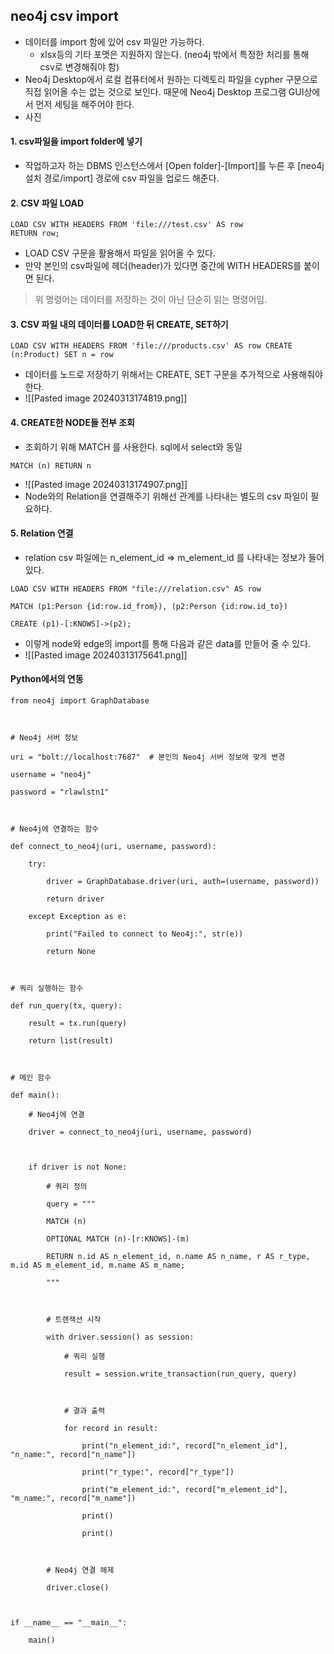 ## neo4j csv import
- 데이터를 import 함에 있어 csv 파일만 가능하다.
	- xlsx등의 기타 포맷은 지원하지 않는다. (neo4j 밖에서 특정한 처리를 통해 csv로 변경해줘야 함)
- Neo4j Desktop에서 로컬 컴퓨터에서 원하는 디렉토리 파일을 cypher 구문으로 직접 읽어올 수는 없는 것으로 보인다. 때문에 Neo4j Desktop 프로그램 GUI상에서 먼저 세팅을 해주어야 한다.
- 사진


#### 1. csv파일을 import folder에 넣기
- 작업하고자 하는 DBMS 인스턴스에서 [Open folder]-[Import]를 누른 후 [neo4j 설치 경로/import] 경로에 csv 파일을 업로드 해준다.

#### 2. CSV 파일 LOAD
```
LOAD CSV WITH HEADERS FROM 'file:///test.csv' AS row
RETURN row;
```

- LOAD CSV 구문을 활용해서 파일을 읽어올 수 있다.
- 만약 본인의 csv파일에 헤더(header)가 있다면 중간에 WITH HEADERS를 붙이면 된다.
>  위 명령어는 데이터를 저장하는 것이 아닌 단순히 읽는 명령어임.


#### 3. CSV 파일 내의 데이터를 LOAD한 뒤 CREATE, SET하기
```
LOAD CSV WITH HEADERS FROM 'file:///products.csv' AS row CREATE (n:Product) SET n = row
```

- 데이터를 노드로 저장하기 위해서는 CREATE, SET 구문을 추가적으로 사용해줘야 한다.
- ![[Pasted image 20240313174819.png]]

#### 4. CREATE한 NODE들 전부 조회
- 조회하기 위해 MATCH 를 사용한다. sql에서 select와 동일
```
MATCH (n) RETURN n
```
- ![[Pasted image 20240313174907.png]]
- Node와의 Relation을 연결해주기 위해선 관계를 나타내는 별도의 csv 파일이 필요하다.


#### 5. Relation 연결
- relation csv 파일에는 n_element_id => m_element_id 를 나타내는 정보가 들어있다.
```
LOAD CSV WITH HEADERS FROM "file:///relation.csv" AS row

MATCH (p1:Person {id:row.id_from}), (p2:Person {id:row.id_to})

CREATE (p1)-[:KNOWS]->(p2);
```

- 이렇게 node와 edge의 import를 통해 다음과 같은 data를 만들어 줄 수 있다.
- ![[Pasted image 20240313175641.png]]


#### Python에서의 연동
```
from neo4j import GraphDatabase

  

# Neo4j 서버 정보

uri = "bolt://localhost:7687"  # 본인의 Neo4j 서버 정보에 맞게 변경

username = "neo4j"

password = "rlawlstn1"

  

# Neo4j에 연결하는 함수

def connect_to_neo4j(uri, username, password):

    try:

        driver = GraphDatabase.driver(uri, auth=(username, password))

        return driver

    except Exception as e:

        print("Failed to connect to Neo4j:", str(e))

        return None

  

# 쿼리 실행하는 함수

def run_query(tx, query):

    result = tx.run(query)

    return list(result)

  

# 메인 함수

def main():

    # Neo4j에 연결

    driver = connect_to_neo4j(uri, username, password)

  

    if driver is not None:

        # 쿼리 정의

        query = """

        MATCH (n)

        OPTIONAL MATCH (n)-[r:KNOWS]-(m)

        RETURN n.id AS n_element_id, n.name AS n_name, r AS r_type, m.id AS m_element_id, m.name AS m_name;

        """

  

        # 트랜잭션 시작

        with driver.session() as session:

            # 쿼리 실행

            result = session.write_transaction(run_query, query)

  

            # 결과 출력

            for record in result:

                print("n_element_id:", record["n_element_id"], "n_name:", record["n_name"])

                print("r_type:", record["r_type"])

                print("m_element_id:", record["m_element_id"], "m_name:", record["m_name"])

                print()

                print()

  

        # Neo4j 연결 해제

        driver.close()

  

if __name__ == "__main__":

    main()
```